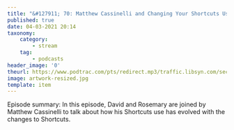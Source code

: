 ```yaml
---
title: "&#127911; 70: Matthew Cassinelli and Changing Your Shortcuts Usage"
published: true
date: 04-03-2021 20:14
taxonomy:
    category:
        - stream
    tag:
        - podcasts
header_image: '0'
theurl: https://www.podtrac.com/pts/redirect.mp3/traffic.libsyn.com/secure/automatorsrelay/automators070.mp3
image: artwork-resized.jpg
template: item
--- 
```

Episode summary: In this episode, David and Rosemary are joined by Matthew Cassinelli to talk about how his Shortcuts use has evolved with the changes to Shortcuts.
